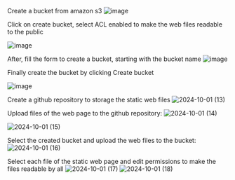 Create a bucket from amazon s3
 ![image](https://github.com/user-attachments/assets/41dcf886-c090-4469-9005-103b66ee63ea)

Click on create bucket, select ACL enabled to make the web files readable to the public

 ![image](https://github.com/user-attachments/assets/69354b45-35f0-45d1-8daf-ba00319d5b81)

After, fill the form to create a bucket, starting with the bucket name
 ![image](https://github.com/user-attachments/assets/89b3fe85-0970-4ee7-8242-58940d8640e2)

 
Finally create the bucket by clicking Create bucket

 ![image](https://github.com/user-attachments/assets/a3ecf710-afda-4edc-a968-f9cd762e5e8d)



Create a github repository to storage the static web files
 ![2024-10-01 (13)](https://github.com/user-attachments/assets/4d165fbd-8deb-4ca6-a4b8-4af30cc053d6)



Upload files of the web page to the github repository:
![2024-10-01 (14)](https://github.com/user-attachments/assets/ae4d302b-5f81-4ba7-a86e-8ba0b52fa4bf)

 ![2024-10-01 (15)](https://github.com/user-attachments/assets/e8af70ca-cef3-4d6b-9199-f3159054dbfb)


Select the created bucket and upload the web files to the bucket:
![2024-10-01 (16)](https://github.com/user-attachments/assets/59d92e7d-2321-496e-bc06-367705aa55e8)

Select each file of the static web page and edit permissions to make the files readable by all 
![2024-10-01 (17)](https://github.com/user-attachments/assets/6e843c87-9e1d-499f-9d22-298d704c945c)
![2024-10-01 (18)](https://github.com/user-attachments/assets/b4b38e4c-9203-4ba1-8126-8adef984717f)
